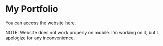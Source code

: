 # My Portfolio
You can access the website [here](https://anthonyboyac.github.io/ "Anthony Boyac's portfolio").

NOTE: Website does not work properly on mobile. I'm working on it, but I apologize for any inconvenience.
